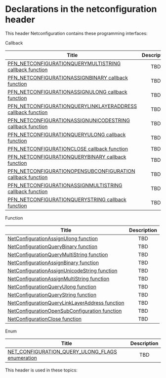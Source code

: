 # Declarations in the netconfiguration header
This header Netconfiguration contains these programming interfaces:

Callback

| Title        | Description    |
| ------------- |:-------------:|
| [PFN_NETCONFIGURATIONQUERYMULTISTRING callback function](nc-netconfiguration-pfn-netconfigurationquerymultistring.md) | TBD |
| [PFN_NETCONFIGURATIONASSIGNBINARY callback function](nc-netconfiguration-pfn-netconfigurationassignbinary.md) | TBD |
| [PFN_NETCONFIGURATIONASSIGNULONG callback function](nc-netconfiguration-pfn-netconfigurationassignulong.md) | TBD |
| [PFN_NETCONFIGURATIONQUERYLINKLAYERADDRESS callback function](nc-netconfiguration-pfn-netconfigurationquerylinklayeraddress.md) | TBD |
| [PFN_NETCONFIGURATIONASSIGNUNICODESTRING callback function](nc-netconfiguration-pfn-netconfigurationassignunicodestring.md) | TBD |
| [PFN_NETCONFIGURATIONQUERYULONG callback function](nc-netconfiguration-pfn-netconfigurationqueryulong.md) | TBD |
| [PFN_NETCONFIGURATIONCLOSE callback function](nc-netconfiguration-pfn-netconfigurationclose.md) | TBD |
| [PFN_NETCONFIGURATIONQUERYBINARY callback function](nc-netconfiguration-pfn-netconfigurationquerybinary.md) | TBD |
| [PFN_NETCONFIGURATIONOPENSUBCONFIGURATION callback function](nc-netconfiguration-pfn-netconfigurationopensubconfiguration.md) | TBD |
| [PFN_NETCONFIGURATIONASSIGNMULTISTRING callback function](nc-netconfiguration-pfn-netconfigurationassignmultistring.md) | TBD |
| [PFN_NETCONFIGURATIONQUERYSTRING callback function](nc-netconfiguration-pfn-netconfigurationquerystring.md) | TBD |
Function

| Title        | Description    |
| ------------- |:-------------:|
| [NetConfigurationAssignUlong function](nf-netconfiguration-netconfigurationassignulong.md) | TBD |
| [NetConfigurationQueryBinary function](nf-netconfiguration-netconfigurationquerybinary.md) | TBD |
| [NetConfigurationQueryMultiString function](nf-netconfiguration-netconfigurationquerymultistring.md) | TBD |
| [NetConfigurationAssignBinary function](nf-netconfiguration-netconfigurationassignbinary.md) | TBD |
| [NetConfigurationAssignUnicodeString function](nf-netconfiguration-netconfigurationassignunicodestring.md) | TBD |
| [NetConfigurationAssignMultiString function](nf-netconfiguration-netconfigurationassignmultistring.md) | TBD |
| [NetConfigurationQueryUlong function](nf-netconfiguration-netconfigurationqueryulong.md) | TBD |
| [NetConfigurationQueryString function](nf-netconfiguration-netconfigurationquerystring.md) | TBD |
| [NetConfigurationQueryLinkLayerAddress function](nf-netconfiguration-netconfigurationquerylinklayeraddress.md) | TBD |
| [NetConfigurationOpenSubConfiguration function](nf-netconfiguration-netconfigurationopensubconfiguration.md) | TBD |
| [NetConfigurationClose function](nf-netconfiguration-netconfigurationclose.md) | TBD |
Enum

| Title        | Description    |
| ------------- |:-------------:|
| [NET_CONFIGURATION_QUERY_ULONG_FLAGS enumeration](ne-netconfiguration--net-configuration-query-ulong-flags.md) | TBD |

This header is used in these topics:

